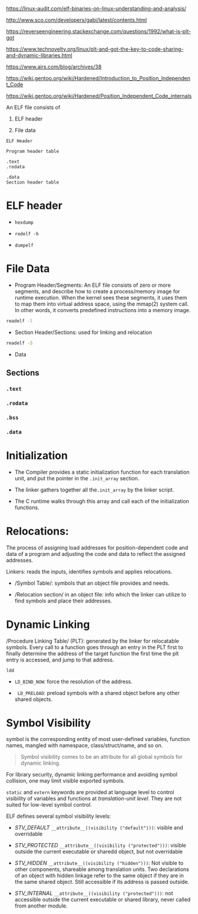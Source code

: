 https://linux-audit.com/elf-binaries-on-linux-understanding-and-analysis/

http://www.sco.com/developers/gabi/latest/contents.html

https://reverseengineering.stackexchange.com/questions/1992/what-is-plt-got

https://www.technovelty.org/linux/plt-and-got-the-key-to-code-sharing-and-dynamic-libraries.html

https://www.airs.com/blog/archives/38

https://wiki.gentoo.org/wiki/Hardened/Introduction_to_Position_Independent_Code

https://wiki.gentoo.org/wiki/Hardened/Position_Independent_Code_internals

An ELF file consists of 

1. ELF header

2. File data

```
ELF Header

Program header table

.text
.rodata

.data
Section header table

```

# ELF header

- `hexdump`

- `redelf -h`

- `dumpelf`

# File Data

- Program Header/Segments: An ELF file consists of zero or more segments, and describe how to create a process/memory image for runtime execution. When the kernel sees these segments, it uses them to map them into virtual address space, using the mmap(2) system call. In other words, it converts predefined instructions into a memory image.

```bash
readelf -l
```

- Section Header/Sections: used for linking and relocation

```bash
readelf -S
```

- Data

## Sections

### `.text`

### `.rodata`

### `.bss`

### `.data`

# Initialization

- The Compiler provides a static initialization function for each translation unit, and put the pointer in the `.init_array` section.

- The linker gathers together all the`.init_array` by the linker script.

- The C runtime walks through this array and call each of the initialization functions.

# Relocations:

The process of assigning load addresses for position-dependent code and data of a program and adjusting the code and data to reflect the assigned addresses.

Linkers: reads the inputs, identifies symbols and applies relocations.

- /Symbol Table/: symbols that an object file provides and needs.

- /Relocation section/ in an object file: info which the linker can utilize to find symbols and place their addresses.

# Dynamic Linking

/Procedure Linking Table/ (PLT): generated by the linker for relocatable symbols. Every call to a function goes through an entry 
in the PLT first to finally determine the address of the target function the first time the plt entry is accessed, and jump to that address.

`ldd`

- `LD_BIND_NOW`: force the resolution of the address.

- ` LD_PRELOAD`: preload symbols with a shared object before any other shared objects.

# Symbol Visibility

symbol is the corresponding entity of most user-defined variables, function names, 
mangled with namespace, class/struct/name, and so on.

> Symbol visibility comes to be an attribute for all global symbols for dynamic linking.

For library security, dynamic linking performance and avoiding symbol collision, 
one may limit visible exported symbols.

`static` and `extern` keywords are provided at language level to control visibility of variables and functions at *translation-unit level*. They are not suited for low-level symbol control.

ELF defines several symbol visibility levels:

- *STV_DEFAULT* `__attribute__((visibility ("default")))`: visible and overridable

- *STV_PROTECTED* `__attribute__((visibility ("protected")))`: visible outside the current executable or sharedd object, but not overridable

- *STV_HIDDEN* `__attribute__((visibility ("hidden")))`: Not visible to other components, shareable among translation units. Two declarations of an object with hidden linkage refer to the same object if they are in the same shared object.
Still accessible if its address is passed outside.

- *STV_INTERNAL* `__attribute__((visibility ("protected")))`: not accessible outside the current executable or shared library, never called from another module.

